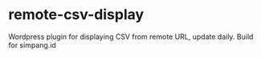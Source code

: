 # remote-csv-display
Wordpress plugin for displaying CSV from remote URL, update daily. Build for simpang.id
